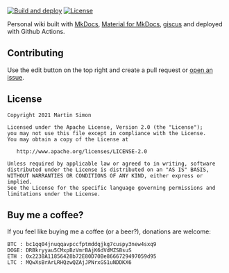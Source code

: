 [![Build and deploy](https://github.com/barnumbirr/wiki/actions/workflows/build_and_deploy.yml/badge.svg?branch=master)](https://github.com/barnumbirr/wiki/actions/workflows/build_and_deploy.yml)
[![License](https://img.shields.io/badge/License-Apache%202.0-blue.svg)](https://opensource.org/licenses/Apache-2.0)

Personal wiki built with [MkDocs](https://www.mkdocs.org/), 
[Material for MkDocs](https://squidfunk.github.io/mkdocs-material/), 
[giscus](https://github.com/giscus/giscus) and deployed with Github Actions.

## Contributing

Use the edit button on the top right and create a pull request or [open an
issue](https://github.com/barnumbirr/wiki/issues/new).

## License

```
Copyright 2021 Martin Simon

Licensed under the Apache License, Version 2.0 (the "License");
you may not use this file except in compliance with the License.
You may obtain a copy of the License at

   http://www.apache.org/licenses/LICENSE-2.0

Unless required by applicable law or agreed to in writing, software
distributed under the License is distributed on an "AS IS" BASIS,
WITHOUT WARRANTIES OR CONDITIONS OF ANY KIND, either express or implied.
See the License for the specific language governing permissions and
limitations under the License.
```

## Buy me a coffee?

If you feel like buying me a coffee (or a beer?), donations are welcome:

```
BTC : bc1qq04jnuqqavpccfptmddqjkg7cuspy3new4sxq9
DOGE: DRBkryyau5CMxpBzVmrBAjK6dVdMZSBsuS
ETH : 0x2238A11856428b72E80D70Be8666729497059d95
LTC : MQwXsBrArLRHQzwQZAjJPNrxGS1uNDDKX6
```

